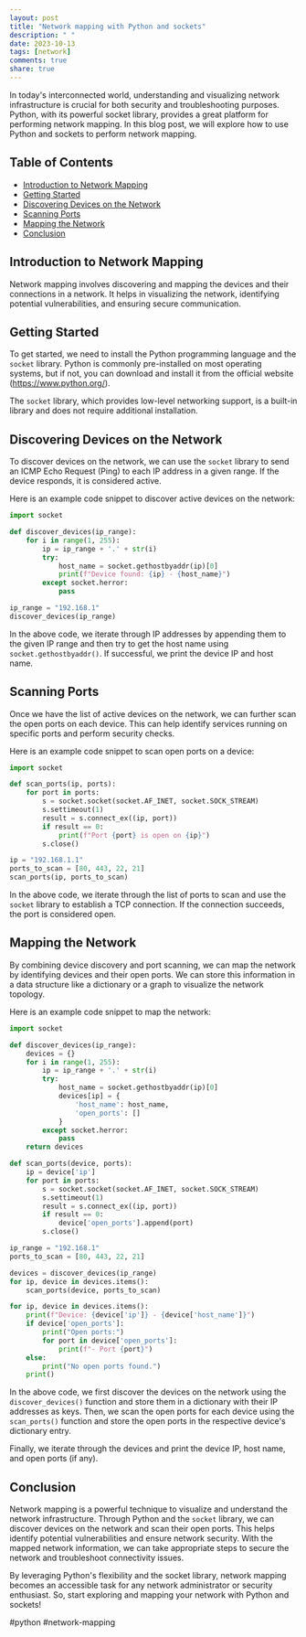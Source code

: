 ```yaml
---
layout: post
title: "Network mapping with Python and sockets"
description: " "
date: 2023-10-13
tags: [network]
comments: true
share: true
---
```


In today's interconnected world, understanding and visualizing network infrastructure is crucial for both security and troubleshooting purposes. Python, with its powerful socket library, provides a great platform for performing network mapping. In this blog post, we will explore how to use Python and sockets to perform network mapping.

## Table of Contents
- [Introduction to Network Mapping](#introduction-to-network-mapping)
- [Getting Started](#getting-started)
- [Discovering Devices on the Network](#discovering-devices-on-the-network)
- [Scanning Ports](#scanning-ports)
- [Mapping the Network](#mapping-the-network)
- [Conclusion](#conclusion)

## Introduction to Network Mapping

Network mapping involves discovering and mapping the devices and their connections in a network. It helps in visualizing the network, identifying potential vulnerabilities, and ensuring secure communication.

## Getting Started

To get started, we need to install the Python programming language and the `socket` library. Python is commonly pre-installed on most operating systems, but if not, you can download and install it from the official website (https://www.python.org/).

The `socket` library, which provides low-level networking support, is a built-in library and does not require additional installation.

## Discovering Devices on the Network

To discover devices on the network, we can use the `socket` library to send an ICMP Echo Request (Ping) to each IP address in a given range. If the device responds, it is considered active.

Here is an example code snippet to discover active devices on the network:

```python
import socket

def discover_devices(ip_range):
    for i in range(1, 255):
        ip = ip_range + '.' + str(i)
        try:
            host_name = socket.gethostbyaddr(ip)[0]
            print(f"Device found: {ip} - {host_name}")
        except socket.herror:
            pass

ip_range = "192.168.1"
discover_devices(ip_range)
```

In the above code, we iterate through IP addresses by appending them to the given IP range and then try to get the host name using `socket.gethostbyaddr()`. If successful, we print the device IP and host name.

## Scanning Ports

Once we have the list of active devices on the network, we can further scan the open ports on each device. This can help identify services running on specific ports and perform security checks.

Here is an example code snippet to scan open ports on a device:

```python
import socket

def scan_ports(ip, ports):
    for port in ports:
        s = socket.socket(socket.AF_INET, socket.SOCK_STREAM)
        s.settimeout(1)
        result = s.connect_ex((ip, port))
        if result == 0:
            print(f"Port {port} is open on {ip}")
        s.close()

ip = "192.168.1.1"
ports_to_scan = [80, 443, 22, 21]
scan_ports(ip, ports_to_scan)
```

In the above code, we iterate through the list of ports to scan and use the `socket` library to establish a TCP connection. If the connection succeeds, the port is considered open.

## Mapping the Network

By combining device discovery and port scanning, we can map the network by identifying devices and their open ports. We can store this information in a data structure like a dictionary or a graph to visualize the network topology.

Here is an example code snippet to map the network:

```python
import socket

def discover_devices(ip_range):
    devices = {}
    for i in range(1, 255):
        ip = ip_range + '.' + str(i)
        try:
            host_name = socket.gethostbyaddr(ip)[0]
            devices[ip] = {
                'host_name': host_name,
                'open_ports': []
            }
        except socket.herror:
            pass
    return devices

def scan_ports(device, ports):
    ip = device['ip']
    for port in ports:
        s = socket.socket(socket.AF_INET, socket.SOCK_STREAM)
        s.settimeout(1)
        result = s.connect_ex((ip, port))
        if result == 0:
            device['open_ports'].append(port)
        s.close()

ip_range = "192.168.1"
ports_to_scan = [80, 443, 22, 21]

devices = discover_devices(ip_range)
for ip, device in devices.items():
    scan_ports(device, ports_to_scan)

for ip, device in devices.items():
    print(f"Device: {device['ip']} - {device['host_name']}")
    if device['open_ports']:
        print("Open ports:")
        for port in device['open_ports']:
            print(f"- Port {port}")
    else:
        print("No open ports found.")
    print()
```

In the above code, we first discover the devices on the network using the `discover_devices()` function and store them in a dictionary with their IP addresses as keys. Then, we scan the open ports for each device using the `scan_ports()` function and store the open ports in the respective device's dictionary entry.

Finally, we iterate through the devices and print the device IP, host name, and open ports (if any).

## Conclusion

Network mapping is a powerful technique to visualize and understand the network infrastructure. Through Python and the `socket` library, we can discover devices on the network and scan their open ports. This helps identify potential vulnerabilities and ensure network security. With the mapped network information, we can take appropriate steps to secure the network and troubleshoot connectivity issues.

By leveraging Python's flexibility and the socket library, network mapping becomes an accessible task for any network administrator or security enthusiast. So, start exploring and mapping your network with Python and sockets!

\#python \#network-mapping